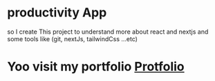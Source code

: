 # productivity App

so I create This project to understand more about react and nextjs
and some tools like (git, nextJs, tailwindCss ...etc)

# Yoo visit my portfolio [Protfolio](https://abderrahmen.netlify.app/)
